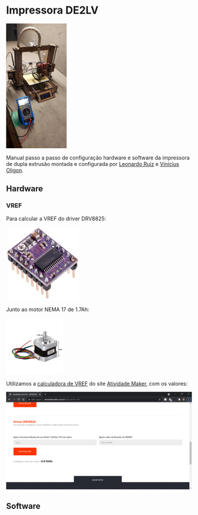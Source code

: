 # Impressora DE2LV

<img src="src\imgs\impressora.jpeg" alt="Impressora" style="zoom: 33%;" />

Manual passo a passo de configuração hardware e software da impressora de dupla extrusão montada e configurada por [Leonardo Ruiz](https://github.com/Leoruiz197) e [Vinícius Oligon](https://github.com/violigon).

## Hardware

### VREF

Para calcular a VREF do driver DRV8825:

<img src="src\imgs\DRV8825.jpg" alt="Driver do motor de passo DRV8825" style="zoom:33%;" />

Junto ao motor NEMA 17 de 1.7Ah:

<img src="src\imgs\NEMA17.jpg" alt="Motor de passo NEMA 17" style="zoom: 15%;" />

Utilizamos a [calculadora de VREF](http://atividademaker.com.br/calculando-vref) do site [Atividade Maker](https://atividademaker.com.br/), com os valores:

![image-20211104120124260](src\imgs\CalcVREF.jpg)

## Software

